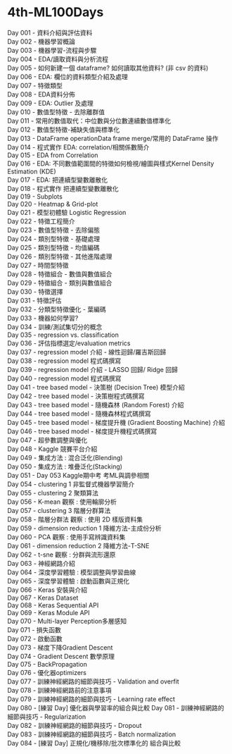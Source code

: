 # 4th-ML100Days

Day 001 - 資料介紹與評估資料  
Day 002 - 機器學習概論  
Day 003 - 機器學習-流程與步驟  
Day 004 - EDA/讀取資料與分析流程  
Day 005 - 如何新建一個 dataframe? 如何讀取其他資料? (非 csv 的資料)  
Day 006 - EDA: 欄位的資料類型介紹及處理  
Day 007 - 特徵類型  
Day 008 - EDA資料分佈  
Day 009 - EDA: Outlier 及處理  
Day 010 - 數值型特徵 - 去除離群值  
Day 011 - 常用的數值取代：中位數與分位數連續數值標準化  
Day 012 - 數值型特徵-補缺失值與標準化  
Day 013 - DataFrame operationData frame merge/常用的 DataFrame 操作  
Day 014 - 程式實作 EDA: correlation/相關係數簡介  
Day 015 - EDA from Correlation  
Day 016 - EDA: 不同數值範圍間的特徵如何檢視/繪圖與樣式Kernel Density Estimation (KDE)  
Day 017 - EDA: 把連續型變數離散化  
Day 018 - 程式實作 把連續型變數離散化  
Day 019 - Subplots  
Day 020 - Heatmap & Grid-plot  
Day 021 - 模型初體驗 Logistic Regression  
Day 022 - 特徵工程簡介  
Day 023 - 數值型特徵 - 去除偏態  
Day 024 - 類別型特徵 - 基礎處理  
Day 025 - 類別型特徵 - 均值編碼  
Day 026 - 類別型特徵 - 其他進階處理  
Day 027 - 時間型特徵  
Day 028 - 特徵組合 - 數值與數值組合  
Day 029 - 特徵組合 - 類別與數值組合  
Day 030 - 特徵選擇  
Day 031 - 特徵評估  
Day 032 - 分類型特徵優化 - 葉編碼  
Day 033 - 機器如何學習?  
Day 034 - 訓練/測試集切分的概念  
Day 035 - regression vs. classification  
Day 036 - 評估指標選定/evaluation metrics  
Day 037 - regression model 介紹 - 線性迴歸/羅吉斯回歸  
Day 038 - regression model 程式碼撰寫  
Day 039 - regression model 介紹 - LASSO 回歸/ Ridge 回歸  
Day 040 - regression model 程式碼撰寫  
Day 041 - tree based model - 決策樹 (Decision Tree) 模型介紹  
Day 042 - tree based model - 決策樹程式碼撰寫  
Day 043 - tree based model - 隨機森林 (Random Forest) 介紹  
Day 044 - tree based model - 隨機森林程式碼撰寫  
Day 045 - tree based model - 梯度提升機 (Gradient Boosting Machine) 介紹  
Day 046 - tree based model - 梯度提升機程式碼撰寫  
Day 047 - 超參數調整與優化  
Day 048 - Kaggle 競賽平台介紹  
Day 049 - 集成方法 : 混合泛化(Blending)  
Day 050 - 集成方法 : 堆疊泛化(Stacking)  
Day 051 - Day 053 Kaggle期中考 考ML與調參相關  
Day 054 - clustering 1 非監督式機器學習簡介  
Day 055 - clustering 2 聚類算法  
Day 056 - K-mean 觀察 : 使用輪廓分析  
Day 057 - clustering 3 階層分群算法  
Day 058 - 階層分群法 觀察 : 使用 2D 樣版資料集  
Day 059 - dimension reduction 1 降維方法-主成份分析  
Day 060 - PCA 觀察 : 使用手寫辨識資料集  
Day 061 - dimension reduction 2 降維方法-T-SNE  
Day 062 - t-sne 觀察 : 分群與流形還原  
Day 063 - 神經網路介紹  
Day 064 - 深度學習體驗 : 模型調整與學習曲線  
Day 065 - 深度學習體驗 : 啟動函數與正規化  
Day 066 - Keras 安裝與介紹  
Day 067 - Keras Dataset  
Day 068 - Keras Sequential API  
Day 069 - Keras Module API  
Day 070 - Multi-layer Perception多層感知  
Day 071 - 損失函數  
Day 072 - 啟動函數  
Day 073 - 梯度下降Gradient Descent  
Day 074 - Gradient Descent 數學原理  
Day 075 - BackPropagation  
Day 076 - 優化器optimizers  
Day 077 - 訓練神經網路的細節與技巧 - Validation and overfit  
Day 078 - 訓練神經網路前的注意事項  
Day 079 - 訓練神經網路的細節與技巧 - Learning rate effect  
Day 080 - [練習 Day] 優化器與學習率的組合與比較
Day 081 - 訓練神經網路的細節與技巧 - Regularization  
Day 082 - 訓練神經網路的細節與技巧 - Dropout  
Day 083 - 訓練神經網路的細節與技巧 - Batch normalization  
Day 084 - [練習 Day] 正規化/機移除/批次標準化的 組合與比較  
